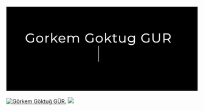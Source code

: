 [![Görkem Göktuğ GÜR.](bio.gif)](https://www.gorkemgur.com)

[![Görkem Göktuğ GÜR.](https://gitwar.herokuapp.com/badge?username=xml-esd&color=dc143c)](https://www.gorkemgur.com)
<img src="https://github-readme-linkedin.vercel.app/[skills]?username=[gorkemgur]" />
